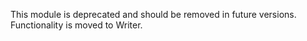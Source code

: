 This module is deprecated and should be removed in future versions. Functionality is moved to Writer.
